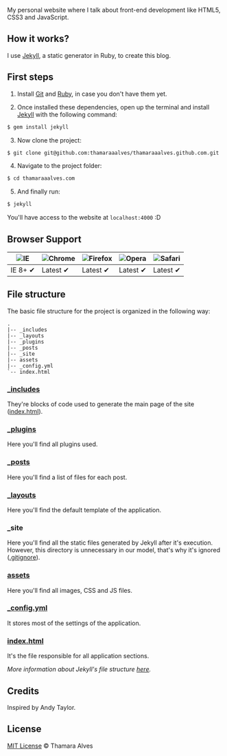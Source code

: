 My personal website where I talk about front-end development like HTML5, CSS3 and JavaScript.

## How it works?

I use [Jekyll](http://jekyllrb.com/), a static generator in Ruby, to create this blog.

## First steps

1. Install [Git](http://git-scm.com/downloads) and [Ruby](http://www.ruby-lang.org/pt/downloads/), in case you don't have them yet.

2. Once installed these dependencies, open up the terminal and install [Jekyll](http://jekyllrb.com/) with the following command:

  ```sh
  $ gem install jekyll
  ```

3. Now clone the project:

  ```sh
  $ git clone git@github.com:thamaraaalves/thamaraaalves.github.com.git
  ```

4. Navigate to the project folder:

  ```sh
  $ cd thamaraaalves.com
  ```

5. And finally run:

  ```sh
  $ jekyll
  ```

You'll have access to the website at `localhost:4000` :D

## Browser Support

![IE](https://raw.github.com/alrra/browser-logos/master/internet-explorer/internet-explorer_48x48.png) | ![Chrome](https://raw.github.com/alrra/browser-logos/master/chrome/chrome_48x48.png) | ![Firefox](https://raw.github.com/alrra/browser-logos/master/firefox/firefox_48x48.png) | ![Opera](https://raw.github.com/alrra/browser-logos/master/opera/opera_48x48.png) | ![Safari](https://raw.github.com/alrra/browser-logos/master/safari/safari_48x48.png)
--- | --- | --- | --- | --- |
IE 8+ ✔ | Latest ✔ | Latest ✔ | Latest ✔ | Latest ✔ |

## File structure

The basic file structure for the project is organized in the following way:

```
.
|-- _includes
|-- _layouts
|-- _plugins
|-- _posts
|-- _site
|-- assets
|-- _config.yml
`-- index.html
```

### [_includes](https://github.com/thamaraaalves/blog/tree/master/_includes)

They're blocks of code used to generate the main page of the site ([index.html](https://github.com/thamaraaalves/blog/blob/master/index.html)).

### [_plugins](https://github.com/thamaraaalves/blog/tree/master/_plugins)

Here you'll find all plugins used.

### [_posts](https://github.com/thamaraaalves/blog/tree/master/_posts)

Here you'll find a list of files for each post.

### [_layouts](https://github.com/thamaraaalves/blog/tree/master/_layouts)

Here you'll find the default template of the application.

### _site

Here you'll find all the static files generated by Jekyll after it's execution. However, this directory is unnecessary in our model, that's why it's ignored ([.gitignore](https://github.com/thamaraaalves/blog/blob/master/.gitignore)).

### [assets](https://github.com/thamaraaalves/blog/tree/master/assets)

Here you'll find all images, CSS and JS files.

### [_config.yml](https://github.com/thamaraaalves/blog/blob/master/_config.yml)

It stores most of the settings of the application.

### [index.html](https://github.com/thamaraaalves/blog/blob/master/index.html)

It's the file responsible for all application sections.

*More information about Jekyll's file structure [here](https://github.com/mojombo/jekyll/wiki/Usage).*

## Credits

Inspired by Andy Taylor.

## License

[MIT License](http://thamaraaalves.mit-license.org/) © Thamara Alves
